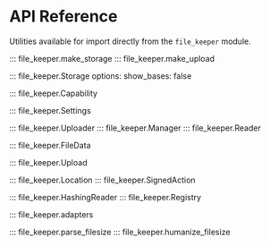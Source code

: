 # API Reference

Utilities available for import directly from the `file_keeper` module.

::: file_keeper.make_storage
::: file_keeper.make_upload

::: file_keeper.Storage
    options:
        show_bases: false

::: file_keeper.Capability

::: file_keeper.Settings

::: file_keeper.Uploader
::: file_keeper.Manager
::: file_keeper.Reader

::: file_keeper.FileData

::: file_keeper.Upload

::: file_keeper.Location
::: file_keeper.SignedAction


::: file_keeper.HashingReader
::: file_keeper.Registry


::: file_keeper.adapters

::: file_keeper.parse_filesize
::: file_keeper.humanize_filesize
